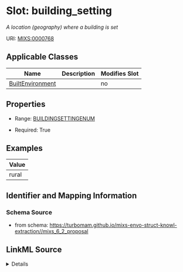 # Slot: building_setting


_A location (geography) where a building is set_



URI: [MIXS:0000768](https://w3id.org/mixs/0000768)



<!-- no inheritance hierarchy -->




## Applicable Classes

| Name | Description | Modifies Slot |
| --- | --- | --- |
[BuiltEnvironment](BuiltEnvironment.md) |  |  no  |







## Properties

* Range: [BUILDINGSETTINGENUM](BUILDINGSETTINGENUM.md)

* Required: True






## Examples

| Value |
| --- |
| rural |

## Identifier and Mapping Information







### Schema Source


* from schema: https://turbomam.github.io/mixs-envo-struct-knowl-extraction//mixs_6_2_proposal




## LinkML Source

<details>
```yaml
name: building_setting
description: A location (geography) where a building is set
title: building setting
examples:
- value: rural
from_schema: https://turbomam.github.io/mixs-envo-struct-knowl-extraction//mixs_6_2_proposal
rank: 1000
slot_uri: MIXS:0000768
multivalued: false
alias: building_setting
domain_of:
- BuiltEnvironment
range: BUILDING_SETTING_ENUM
required: true

```
</details>